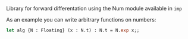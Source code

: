 Library for forward differentation using the Num module available in `imp`

As an example you can write arbitrary functions on numbers:

```ocaml
let alg {N : Floating} (x : N.t) : N.t = N.exp x;;


```
